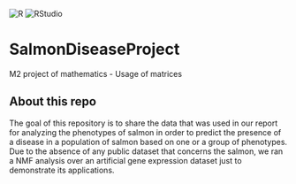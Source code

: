 
![R](https://img.shields.io/badge/R-276DC3?style=for-the-badge&logo=r&logoColor=white)
![RStudio](https://img.shields.io/badge/RStudio-75AADB?style=for-the-badge&logo=RStudio&logoColor=white)

# SalmonDiseaseProject
M2 project of mathematics - Usage of matrices

## About this repo
The goal of this repository is to share the data that was used in our report for analyzing the phenotypes of salmon in order to predict the presence of a disease in a population of salmon based on one or a group of phenotypes. Due to the absence of any public dataset that concerns the salmon, we ran a NMF analysis over an artificial gene expression dataset just to demonstrate its applications. 
